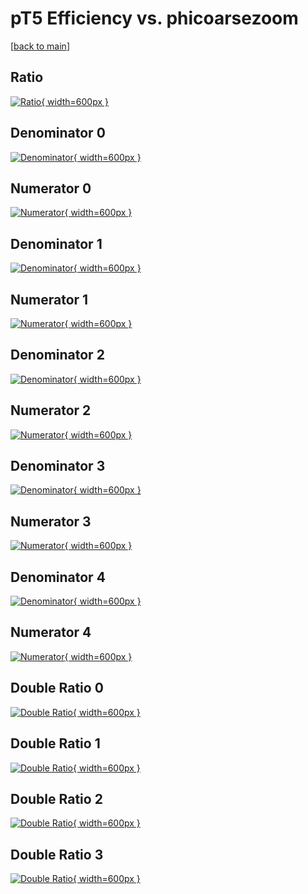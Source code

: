 # pT5 Efficiency vs. phicoarsezoom

[[back to main](./)]



## Ratio

[![Ratio](../mtv/var/pT5_xtr_0_-1_eff_phicoarsezoom.png){ width=600px }](../mtv/var/pT5_xtr_0_-1_eff_phicoarsezoom.pdf)

## Denominator 0

[![Denominator](../mtv/den/pT5_xtr_0_-1_eff_phicoarsezoom_den0.png){ width=600px }](../mtv/den/pT5_xtr_0_-1_eff_phicoarsezoom_den0.pdf)

## Numerator 0

[![Numerator](../mtv/num/pT5_xtr_0_-1_eff_phicoarsezoom_num0.png){ width=600px }](../mtv/num/pT5_xtr_0_-1_eff_phicoarsezoom_num0.pdf)

## Denominator 1

[![Denominator](../mtv/den/pT5_xtr_0_-1_eff_phicoarsezoom_den1.png){ width=600px }](../mtv/den/pT5_xtr_0_-1_eff_phicoarsezoom_den1.pdf)

## Numerator 1

[![Numerator](../mtv/num/pT5_xtr_0_-1_eff_phicoarsezoom_num1.png){ width=600px }](../mtv/num/pT5_xtr_0_-1_eff_phicoarsezoom_num1.pdf)

## Denominator 2

[![Denominator](../mtv/den/pT5_xtr_0_-1_eff_phicoarsezoom_den2.png){ width=600px }](../mtv/den/pT5_xtr_0_-1_eff_phicoarsezoom_den2.pdf)

## Numerator 2

[![Numerator](../mtv/num/pT5_xtr_0_-1_eff_phicoarsezoom_num2.png){ width=600px }](../mtv/num/pT5_xtr_0_-1_eff_phicoarsezoom_num2.pdf)

## Denominator 3

[![Denominator](../mtv/den/pT5_xtr_0_-1_eff_phicoarsezoom_den3.png){ width=600px }](../mtv/den/pT5_xtr_0_-1_eff_phicoarsezoom_den3.pdf)

## Numerator 3

[![Numerator](../mtv/num/pT5_xtr_0_-1_eff_phicoarsezoom_num3.png){ width=600px }](../mtv/num/pT5_xtr_0_-1_eff_phicoarsezoom_num3.pdf)

## Denominator 4

[![Denominator](../mtv/den/pT5_xtr_0_-1_eff_phicoarsezoom_den4.png){ width=600px }](../mtv/den/pT5_xtr_0_-1_eff_phicoarsezoom_den4.pdf)

## Numerator 4

[![Numerator](../mtv/num/pT5_xtr_0_-1_eff_phicoarsezoom_num4.png){ width=600px }](../mtv/num/pT5_xtr_0_-1_eff_phicoarsezoom_num4.pdf)

## Double Ratio 0

[![Double Ratio](../mtv/ratio/pT5_xtr_0_-1_eff_phicoarsezoom_ratio0.png){ width=600px }](../mtv/ratio/pT5_xtr_0_-1_eff_phicoarsezoom_ratio0.pdf)

## Double Ratio 1

[![Double Ratio](../mtv/ratio/pT5_xtr_0_-1_eff_phicoarsezoom_ratio1.png){ width=600px }](../mtv/ratio/pT5_xtr_0_-1_eff_phicoarsezoom_ratio1.pdf)

## Double Ratio 2

[![Double Ratio](../mtv/ratio/pT5_xtr_0_-1_eff_phicoarsezoom_ratio2.png){ width=600px }](../mtv/ratio/pT5_xtr_0_-1_eff_phicoarsezoom_ratio2.pdf)

## Double Ratio 3

[![Double Ratio](../mtv/ratio/pT5_xtr_0_-1_eff_phicoarsezoom_ratio3.png){ width=600px }](../mtv/ratio/pT5_xtr_0_-1_eff_phicoarsezoom_ratio3.pdf)

